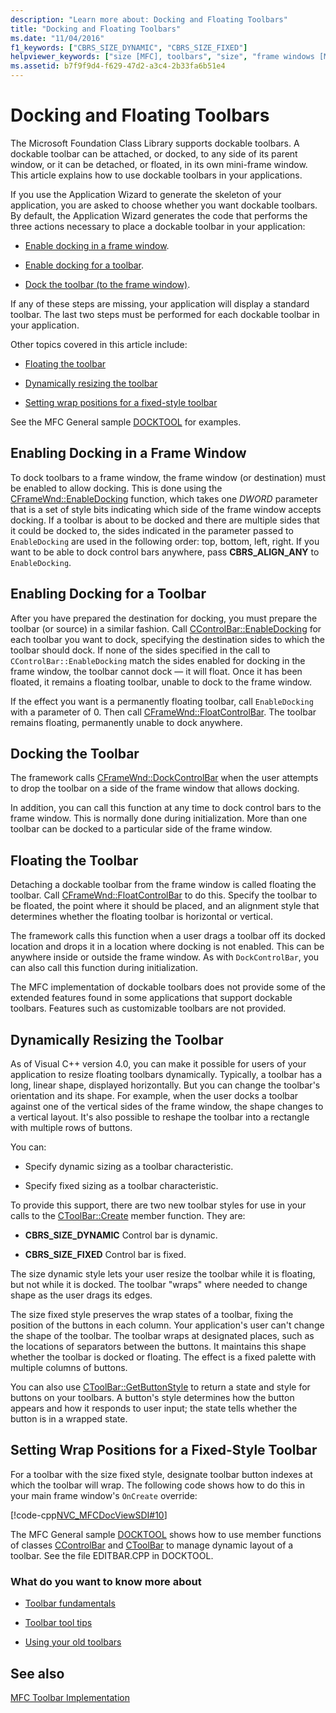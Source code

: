 ```yaml
---
description: "Learn more about: Docking and Floating Toolbars"
title: "Docking and Floating Toolbars"
ms.date: "11/04/2016"
f1_keywords: ["CBRS_SIZE_DYNAMIC", "CBRS_SIZE_FIXED"]
helpviewer_keywords: ["size [MFC], toolbars", "size", "frame windows [MFC], toolbar docking", "CBRS_ALIGN_ANY constant [MFC]", "palettes, floating", "toolbars [MFC], docking", "CBRS_SIZE_DYNAMIC constant [MFC]", "floating toolbars", "toolbars [MFC], size", "toolbars [MFC], floating", "fixed-size toolbars", "CBRS_SIZE_FIXED constant [MFC]", "toolbar controls [MFC], wrapping", "toolbars [MFC], wrapping", "floating palettes"]
ms.assetid: b7f9f9d4-f629-47d2-a3c4-2b33fa6b51e4
---
```

# Docking and Floating Toolbars

The Microsoft Foundation Class Library supports dockable toolbars. A dockable toolbar can be attached, or docked, to any side of its parent window, or it can be detached, or floated, in its own mini-frame window. This article explains how to use dockable toolbars in your applications.

If you use the Application Wizard to generate the skeleton of your application, you are asked to choose whether you want dockable toolbars. By default, the Application Wizard generates the code that performs the three actions necessary to place a dockable toolbar in your application:

- [Enable docking in a frame window](#_core_enabling_docking_in_a_frame_window).

- [Enable docking for a toolbar](#_core_enabling_docking_for_a_toolbar).

- [Dock the toolbar (to the frame window)](#_core_docking_the_toolbar).

If any of these steps are missing, your application will display a standard toolbar. The last two steps must be performed for each dockable toolbar in your application.

Other topics covered in this article include:

- [Floating the toolbar](#_core_floating_the_toolbar)

- [Dynamically resizing the toolbar](#_core_dynamically_resizing_the_toolbar)

- [Setting wrap positions for a fixed-style toolbar](#_core_setting_wrap_positions_for_a_fixed_style_toolbar)

See the MFC General sample [DOCKTOOL](../overview/visual-cpp-samples.md) for examples.

## <a name="_core_enabling_docking_in_a_frame_window"></a> Enabling Docking in a Frame Window

To dock toolbars to a frame window, the frame window (or destination) must be enabled to allow docking. This is done using the [CFrameWnd::EnableDocking](reference/cframewnd-class.md#enabledocking) function, which takes one *DWORD* parameter that is a set of style bits indicating which side of the frame window accepts docking. If a toolbar is about to be docked and there are multiple sides that it could be docked to, the sides indicated in the parameter passed to `EnableDocking` are used in the following order: top, bottom, left, right. If you want to be able to dock control bars anywhere, pass **CBRS_ALIGN_ANY** to `EnableDocking`.

## <a name="_core_enabling_docking_for_a_toolbar"></a> Enabling Docking for a Toolbar

After you have prepared the destination for docking, you must prepare the toolbar (or source) in a similar fashion. Call [CControlBar::EnableDocking](reference/ccontrolbar-class.md#enabledocking) for each toolbar you want to dock, specifying the destination sides to which the toolbar should dock. If none of the sides specified in the call to `CControlBar::EnableDocking` match the sides enabled for docking in the frame window, the toolbar cannot dock — it will float. Once it has been floated, it remains a floating toolbar, unable to dock to the frame window.

If the effect you want is a permanently floating toolbar, call `EnableDocking` with a parameter of 0. Then call [CFrameWnd::FloatControlBar](reference/cframewnd-class.md#floatcontrolbar). The toolbar remains floating, permanently unable to dock anywhere.

## <a name="_core_docking_the_toolbar"></a> Docking the Toolbar

The framework calls [CFrameWnd::DockControlBar](reference/cframewnd-class.md#dockcontrolbar) when the user attempts to drop the toolbar on a side of the frame window that allows docking.

In addition, you can call this function at any time to dock control bars to the frame window. This is normally done during initialization. More than one toolbar can be docked to a particular side of the frame window.

## <a name="_core_floating_the_toolbar"></a> Floating the Toolbar

Detaching a dockable toolbar from the frame window is called floating the toolbar. Call [CFrameWnd::FloatControlBar](reference/cframewnd-class.md#floatcontrolbar) to do this. Specify the toolbar to be floated, the point where it should be placed, and an alignment style that determines whether the floating toolbar is horizontal or vertical.

The framework calls this function when a user drags a toolbar off its docked location and drops it in a location where docking is not enabled. This can be anywhere inside or outside the frame window. As with `DockControlBar`, you can also call this function during initialization.

The MFC implementation of dockable toolbars does not provide some of the extended features found in some applications that support dockable toolbars. Features such as customizable toolbars are not provided.

## <a name="_core_dynamically_resizing_the_toolbar"></a> Dynamically Resizing the Toolbar

As of Visual C++ version 4.0, you can make it possible for users of your application to resize floating toolbars dynamically. Typically, a toolbar has a long, linear shape, displayed horizontally. But you can change the toolbar's orientation and its shape. For example, when the user docks a toolbar against one of the vertical sides of the frame window, the shape changes to a vertical layout. It's also possible to reshape the toolbar into a rectangle with multiple rows of buttons.

You can:

- Specify dynamic sizing as a toolbar characteristic.

- Specify fixed sizing as a toolbar characteristic.

To provide this support, there are two new toolbar styles for use in your calls to the [CToolBar::Create](reference/ctoolbar-class.md#create) member function. They are:

- **CBRS_SIZE_DYNAMIC** Control bar is dynamic.

- **CBRS_SIZE_FIXED** Control bar is fixed.

The size dynamic style lets your user resize the toolbar while it is floating, but not while it is docked. The toolbar "wraps" where needed to change shape as the user drags its edges.

The size fixed style preserves the wrap states of a toolbar, fixing the position of the buttons in each column. Your application's user can't change the shape of the toolbar. The toolbar wraps at designated places, such as the locations of separators between the buttons. It maintains this shape whether the toolbar is docked or floating. The effect is a fixed palette with multiple columns of buttons.

You can also use [CToolBar::GetButtonStyle](reference/ctoolbar-class.md#getbuttonstyle) to return a state and style for buttons on your toolbars. A button's style determines how the button appears and how it responds to user input; the state tells whether the button is in a wrapped state.

## <a name="_core_setting_wrap_positions_for_a_fixed_style_toolbar"></a> Setting Wrap Positions for a Fixed-Style Toolbar

For a toolbar with the size fixed style, designate toolbar button indexes at which the toolbar will wrap. The following code shows how to do this in your main frame window's `OnCreate` override:

[!code-cpp[NVC_MFCDocViewSDI#10](codesnippet/cpp/docking-and-floating-toolbars_1.cpp)]

The MFC General sample [DOCKTOOL](../overview/visual-cpp-samples.md) shows how to use member functions of classes [CControlBar](reference/ccontrolbar-class.md) and [CToolBar](reference/ctoolbar-class.md) to manage dynamic layout of a toolbar. See the file EDITBAR.CPP in DOCKTOOL.

### What do you want to know more about

- [Toolbar fundamentals](toolbar-fundamentals.md)

- [Toolbar tool tips](toolbar-tool-tips.md)

- [Using your old toolbars](using-your-old-toolbars.md)

## See also

[MFC Toolbar Implementation](mfc-toolbar-implementation.md)
